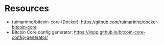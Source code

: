 # Resources
- ruimarinho/bitcoin-core (Docker): https://github.com/ruimarinho/docker-bitcoin-core
- Bitcoin Core config generator: https://jlopp.github.io/bitcoin-core-config-generator/
